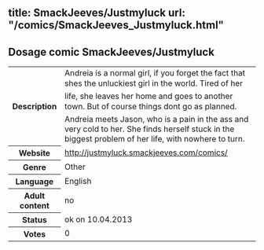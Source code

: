 title: SmackJeeves/Justmyluck
url: "/comics/SmackJeeves_Justmyluck.html"
---
Dosage comic SmackJeeves/Justmyluck
-----------------------------------------

<table class="comicinfo">
<tr>
<th>Description</th><td>Andreia is a normal girl, if you forget the fact that shes the unluckiest girl in the world. Tired of her life, she leaves her home and goes to another town. But of course things dont go as planned. Andreia meets Jason, who is a pain in the ass and very cold to her. She finds herself stuck in the biggest problem of her life, with nowhere to turn.</td>
</tr>
<tr>
<th>Website</th><td><a href="http://justmyluck.smackjeeves.com/comics/">http://justmyluck.smackjeeves.com/comics/</a></td>
</tr>
<tr>
<th>Genre</th><td>Other</td>
</tr>
<tr>
<th>Language</th><td>English</td>
</tr>
<tr>
<th>Adult content</th><td>no</td>
</tr>
<tr>
<th>Status</th><td>ok on 10.04.2013</td>
</tr>
<tr>
<th>Votes</th><td>0</div></td>
</tr>
</table>
